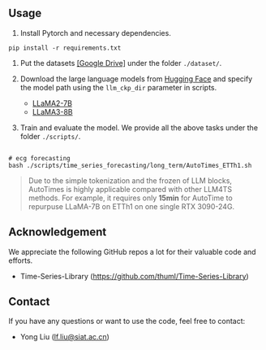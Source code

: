 ## Usage 

1. Install Pytorch and necessary dependencies.

```
pip install -r requirements.txt
```

1. Put the datasets [[Google Drive]](https://drive.google.com/drive/folders/1EOf2FHA6Y18S-YpxuvCTOnbQ8b0IF1Q7?usp=sharing)
under the folder ```./dataset/```.

2. Download the large language models from [Hugging Face](https://huggingface.co/) and specify the model path using the `llm_ckp_dir` parameter in scripts.
   * [LLaMA2-7B](https://huggingface.co/meta-llama/Llama-2-7b-hf)
   * [LLaMA3-8B](https://huggingface.co/meta-llama/Meta-Llama-3-8B)

3. Train and evaluate the model. We provide all the above tasks under the folder ```./scripts/```.

```

# ecg forecasting
bash ./scripts/time_series_forecasting/long_term/AutoTimes_ETTh1.sh

```

> Due to the simple tokenization and the frozen of LLM blocks, AutoTimes is highly applicable compared with other LLM4TS methods. For example, it requires only **15min** for AutoTime to repurpuse LLaMA-7B on ETTh1 on one single RTX 3090-24G.


## Acknowledgement

We appreciate the following GitHub repos a lot for their valuable code and efforts.
- Time-Series-Library (https://github.com/thuml/Time-Series-Library)

## Contact

If you have any questions or want to use the code, feel free to contact:
* Yong Liu (lf.liu@siat.ac.cn)
